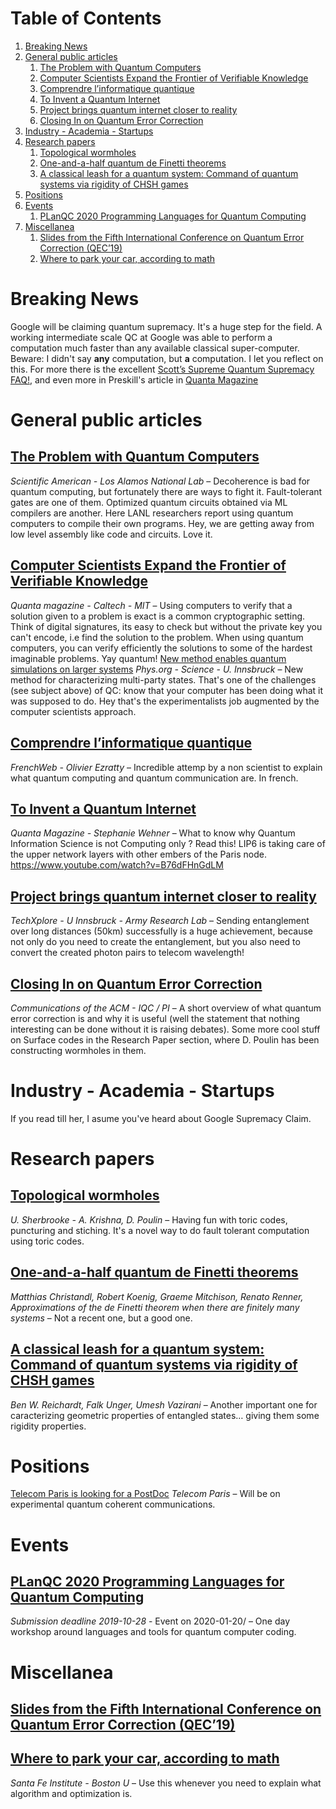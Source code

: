 
# Table of Contents

1.  [Breaking News](#orgd4399cf)
2.  [General public articles](#org0d7b72e)
    1.  [The Problem with Quantum Computers](#org802958b)
    2.  [Computer Scientists Expand the Frontier of Verifiable Knowledge](#org32db2fb)
    3.  [Comprendre l’informatique quantique](#org01f51e4)
    4.  [To Invent a Quantum Internet](#orgf7f66e4)
    5.  [Project brings quantum internet closer to reality](#orgf1733f8)
    6.  [Closing In on Quantum Error Correction](#orgf35be71)
3.  [Industry - Academia - Startups](#org0301746)
4.  [Research papers](#orgabff6bd)
    1.  [Topological wormholes](#orgc222002)
    2.  [One-and-a-half quantum de Finetti theorems](#org445a727)
    3.  [A classical leash for a quantum system: Command of quantum systems via rigidity of CHSH games](#org654d103)
5.  [Positions](#orgf71ad7f)
6.  [Events](#orgc092aae)
    1.  [PLanQC 2020 Programming Languages for Quantum Computing](#orgf515125)
7.  [Miscellanea](#org92a38e6)
    1.  [Slides from the Fifth International Conference on Quantum Error Correction (QEC’19)](#orgf3ce545)
    2.  [Where to park your car, according to math](#orgc6b593f)


<a id="orgd4399cf"></a>

# Breaking News

Google will be claiming quantum supremacy. It's a huge step for the field. A working intermediate scale QC at Google was able to perform a computation much faster than any available classical super-computer. Beware: I didn't say **any** computation, but **a** computation. I let you reflect on this. For more there is the excellent [Scott’s Supreme Quantum Supremacy FAQ!](https://www.scottaaronson.com/blog/?p=4317), and even more in Preskill's article in [Quanta Magazine](https://www.quantamagazine.org/john-preskill-explains-quantum-supremacy-20191002/)


<a id="org0d7b72e"></a>

# General public articles


<a id="org802958b"></a>

## [The Problem with Quantum Computers](https://blogs.scientificamerican.com/observations/the-problem-with-quantum-computers/?amp;text=The)

*Scientific American - Los Alamos National Lab* &#x2013; Decoherence is bad for quantum computing, but fortunately there are ways to fight it. Fault-tolerant gates are one of them. Optimized quantum circuits obtained via ML compilers are another. Here LANL researchers report using quantum computers to compile their own programs. Hey, we are getting away from low level assembly like code and circuits. Love it.


<a id="org32db2fb"></a>

## [Computer Scientists Expand the Frontier of Verifiable Knowledge](https://www.quantamagazine.org/computer-scientists-expand-the-frontier-of-verifiable-knowledge-20190523/)

*Quanta magazine - Caltech - MIT* &#x2013; Using computers to verify that a solution given to a problem is exact is a common cryptographic setting. Think of digital signatures, its easy to check but without the private key you can't encode, i.e find the solution to the problem. When using quantum computers, you can verify efficiently the solutions to some of the hardest imaginable problems. Yay quantum!
[New method enables quantum simulations on larger systems](https://phys.org/news/2019-04-method-enables-quantum-simulations-larger.html)
*Phys.org - Science - U. Innsbruck* &#x2013; New method for characterizing multi-party states. That's one of the challenges (see subject above) of QC: know that your computer has been doing what it was supposed to do. Hey that's the experimentalists job augmented by the computer scientists approach. 


<a id="org01f51e4"></a>

## [Comprendre l’informatique quantique](https://www.frenchweb.fr/comprendre-linformatique-quantique-edition-2019-par-olivier-ezratty/376411)

*FrenchWeb - Olivier Ezratty* &#x2013; Incredible attemp by a non scientist to explain what quantum computing and quantum communication are. In french. 


<a id="orgf7f66e4"></a>

## [To Invent a Quantum Internet](https://www.quantamagazine.org/stephanie-wehner-is-designing-a-quantum-internet-20190925/)

*Quanta Magazine - Stephanie Wehner* &#x2013; What to know why Quantum Information Science is not Computing only ? Read this! LIP6 is taking care of the upper network layers with other embers of the Paris node. <https://www.youtube.com/watch?v=B76dFHnGdLM>


<a id="orgf1733f8"></a>

## [Project brings quantum internet closer to reality](https://techxplore.com/news/2019-09-quantum-internet-closer-reality.html)

*TechXplore - U Innsbruck - Army Research Lab* &#x2013; Sending entanglement over long distances (50km) successfully is a huge achievement, because not only do you need to create the entanglement, but you also need to convert the created photon pairs to telecom wavelength!


<a id="orgf35be71"></a>

## [Closing In on Quantum Error Correction](https://cacm.acm.org/magazines/2019/10/239668-closing-in-on-quantum-error-correction/fulltext)

*Communications of the ACM - IQC / PI* &#x2013; A short overview of what quantum error correction is and why it is useful (well the statement that nothing interesting can be done without it is raising debates). Some more cool stuff on Surface codes in the Research Paper section, where D. Poulin has been constructing wormholes in them. 


<a id="org0301746"></a>

# Industry - Academia - Startups

If you read till her, I asume you've heard about Google Supremacy Claim.


<a id="orgabff6bd"></a>

# Research papers


<a id="orgc222002"></a>

## [Topological wormholes](https://arxiv.org/abs/1909.07419)

*U. Sherbrooke - A. Krishna, D. Poulin* &#x2013; Having fun with toric codes, puncturing and stiching. It's a novel way to do fault tolerant computation using toric codes. 


<a id="org445a727"></a>

## [One-and-a-half quantum de Finetti theorems](https://arxiv.org/abs/0602130)

*Matthias Christandl, Robert Koenig, Graeme Mitchison, Renato Renner, Approximations of the de Finetti theorem when there are finitely many systems* &#x2013; Not a recent one, but a good one. 


<a id="org654d103"></a>

## [A classical leash for a quantum system: Command of quantum systems via rigidity of CHSH games](https://arxiv.org/abs/1209.0448)

*Ben W. Reichardt, Falk Unger, Umesh Vazirani* &#x2013; Another important one for caracterizing geometric properties of entangled states&#x2026; giving them some rigidity properties.


<a id="orgf71ad7f"></a>

# Positions

[Telecom Paris is looking for a PostDoc](https://www.linkedin.com/posts/romain-alléaume-0778066_postdoc-announcement-activity-6580134490172084224-dPIz/)
*Telecom Paris* &#x2013; Will be on experimental quantum coherent communications.


<a id="orgc092aae"></a>

# Events


<a id="orgf515125"></a>

## [PLanQC 2020 Programming Languages for Quantum Computing](https://popl20.sigplan.org/home/planqc-2020)

*Submission deadline 2019-10-28* - Event on 2020-01-20/ &#x2013; One day workshop around languages and tools for quantum computer coding.


<a id="org92a38e6"></a>

# Miscellanea


<a id="orgf3ce545"></a>

## [Slides from the Fifth International Conference on Quantum Error Correction (QEC’19)](https://www.youtube.com/playlist?list=PLgLkEJ3SUJUS05I_INGLpkNcaWQdXfCeo&app=desktop)


<a id="orgc6b593f"></a>

## [Where to park your car, according to math](https://phys.org/news/2019-09-car-math.html)

*Santa Fe Institute - Boston U* &#x2013; Use this whenever you need to explain what algorithm and optimization is.


